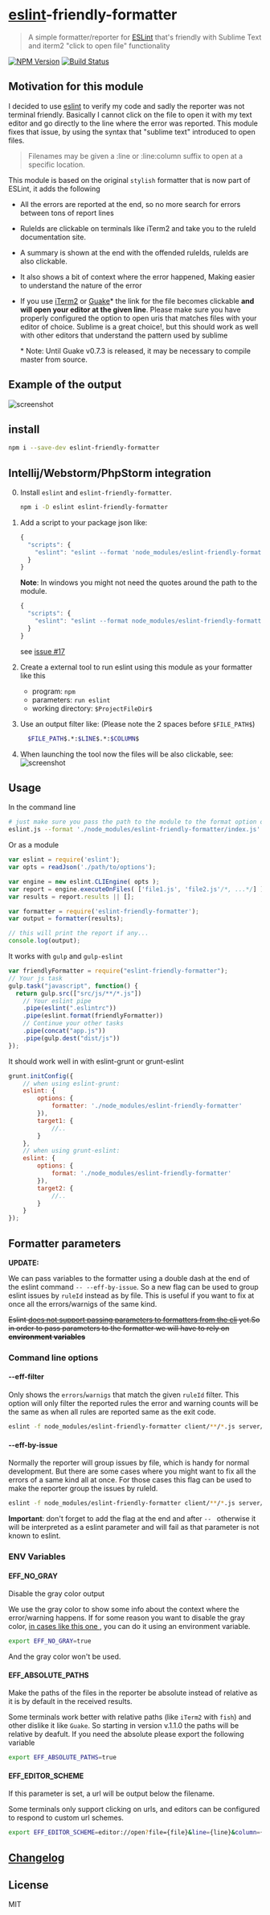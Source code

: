 # [eslint](https://github.com/nzakas/eslint/)-friendly-formatter
> A simple formatter/reporter for [ESLint](https://github.com/nzakas/eslint/) that's friendly with Sublime Text and iterm2 "click to open file" functionality

[![NPM Version](http://img.shields.io/npm/v/eslint-friendly-formatter.svg?style=flat)](https://npmjs.org/package/eslint-friendly-formatter)
[![Build Status](http://img.shields.io/travis/royriojas/eslint-friendly-formatter.svg?style=flat)](https://travis-ci.org/royriojas/eslint-friendly-formatter)

## Motivation for this module

I decided to use [eslint](https://github.com/nzakas/eslint/) to verify my code and sadly the reporter was not terminal
friendly. Basically I cannot click on the file to open it with my text editor and go directly to the line where
the error was reported. This module fixes that issue, by using the syntax that "sublime text" introduced to open files.

> Filenames may be given a :line or :line:column suffix to open at a specific
> location.

This module is based on the original `stylish` formatter that is now part of ESLint, it adds the following

- All the errors are reported at the end, so no more search for errors between tons of report lines
- RuleIds are clickable on terminals like iTerm2 and take you to the ruleId documentation site.
- A summary is shown at the end with the offended ruleIds, ruleIds are also clickable.
- It also shows a bit of context where the error happened, Making easier to understand the nature of the error
- If you use [iTerm2](http://iterm2.com/) or [Guake](http://guake-project.org/)\* the link for the file becomes clickable **and will open your editor at the given line**.
  Please make sure you have properly configured the option to open uris that matches files with your editor of choice.
  Sublime is a great choice!, but this should work as well with other editors that understand the pattern used by sublime

  \* Note: Until Guake v0.7.3 is released, it may be necessary to compile master from source.

## Example of the output

![screenshot](clickable-rules2.png)

## install

```bash
npm i --save-dev eslint-friendly-formatter
```

## Intellij/Webstorm/PhpStorm integration
0. Install `eslint` and `eslint-friendly-formatter`.

   ```bash
   npm i -D eslint eslint-friendly-formatter
   ```

1. Add a script to your package json like:

   ```javascript
   {
     "scripts": {
       "eslint": "eslint --format 'node_modules/eslint-friendly-formatter' file1 file2 dir1/ dir2/",
     }
   }
   ```

   **Note**: In windows you might not need the quotes around the path to the module.

   ```javascript
   {
     "scripts": {
       "eslint": "eslint --format node_modules/eslint-friendly-formatter file1 file2 dir1/ dir2/",
     }
   }
   ```

   see [issue #17](https://github.com/royriojas/eslint-friendly-formatter/issues/17)

1. Create a external tool to run eslint using this module as your formatter like this
   - program: `npm`
   - parameters: `run eslint`
   - working directory: `$ProjectFileDir$`

2. Use an output filter like: (Please note the 2 spaces before `$FILE_PATH$`)

   ```bash
     $FILE_PATH$.*:$LINE$.*:$COLUMN$
   ```
3. When launching the tool now the files will be also clickable, see:
   ![screenshot](screenshot3.png)

## Usage

In the command line

```bash
# just make sure you pass the path to the module to the format option of eslint
eslint.js --format './node_modules/eslint-friendly-formatter/index.js' index.js test/ -c './eslint.json'
```

Or as a module

```javascript
var eslint = require('eslint');
var opts = readJson('./path/to/options');

var engine = new eslint.CLIEngine( opts );
var report = engine.executeOnFiles( ['file1.js', 'file2.js'/*, ...*/] );
var results = report.results || [];

var formatter = require('eslint-friendly-formatter');
var output = formatter(results);

// this will print the report if any...
console.log(output);

```
It works with `gulp` and `gulp-eslint`

```javascript
var friendlyFormatter = require("eslint-friendly-formatter");
// Your js task
gulp.task("javascript", function() {
  return gulp.src(["src/js/**/*.js"])
    // Your eslint pipe
    .pipe(eslint(".eslintrc"))
    .pipe(eslint.format(friendlyFormatter))
    // Continue your other tasks
    .pipe(concat("app.js"))
    .pipe(gulp.dest("dist/js"))
});
```

It should work well in with eslint-grunt or grunt-eslint

```javascript
grunt.initConfig({
    // when using eslint-grunt:
    eslint: {
        options: {
            formatter: './node_modules/eslint-friendly-formatter'
        }),
        target1: {
            //..
        }
    },
    // when using grunt-eslint:
    eslint: {
        options: {
            format: './node_modules/eslint-friendly-formatter'
        }),
        target2: {
            //..
        }
    }
});
```
## Formatter parameters

**UPDATE:**

We can pass variables to the formatter using a double dash at the end of the eslint command `-- --eff-by-issue`. So a new flag can be used to group eslint issues by `ruleId` instead as by file. This is useful if you want to fix at once all the errors/warnigs of the same kind.

~~Eslint [does not support passing parameters to formatters from the cli](https://github.com/eslint/eslint/issues/2989) yet.So in order
to pass parameters to the formatter we will have to rely on **environment variables**~~

### Command line options

#### --eff-filter

Only shows the `errors`/`warnigs` that match the given `ruleId` filter. This option will only filter the reported rules the error and warning counts will be the same as when all rules are reported same as the exit code.

```bash
eslint -f node_modules/eslint-friendly-formatter client/**/*.js server/**/*.js -- --eff-by-issue --eff-filter 'global-require' # notice the --
```

#### --eff-by-issue

Normally the reporter will group issues by file, which is handy for normal development. But there are some cases where you might want to fix all the errors of a same kind all at once. For those cases this flag can be used to make the reporter group the issues by ruleId.

```bash
eslint -f node_modules/eslint-friendly-formatter client/**/*.js server/**/*.js -- --eff-by-issue # notice the --
```

**Important**: don't forget to add the flag at the end and after `-- ` otherwise it will be interpreted as a eslint parameter and will fail as that parameter is not known to eslint.

### ENV Variables

#### EFF_NO_GRAY

Disable the gray color output

We use the gray color to show some info about the context where the error/warning happens. If for some reason you want to disable the gray color, [in cases like this one ](https://github.com/royriojas/eslint-friendly-formatter/pull/2), you can do it using an environment variable.

```bash
export EFF_NO_GRAY=true
```

And the gray color won't be used.

#### EFF_ABSOLUTE_PATHS

Make the paths of the files in the reporter be absolute instead of relative as it is by default in the received results.

Some terminals work better with relative paths (like `iTerm2` with `fish`) and other dislike it like `Guake`. So starting in version v.1.1.0 the paths will be relative by deafult. If you need the absolute please export the following variable

```bash
export EFF_ABSOLUTE_PATHS=true
```

#### EFF_EDITOR_SCHEME

If this parameter is set, a url will be output below the filename.

Some terminals only support clicking on urls, and editors can be configured to respond to custom url schemes.

```bash
export EFF_EDITOR_SCHEME=editor://open?file={file}&line={line}&column={column}
```

## [Changelog](./changelog.md)

## License

MIT


